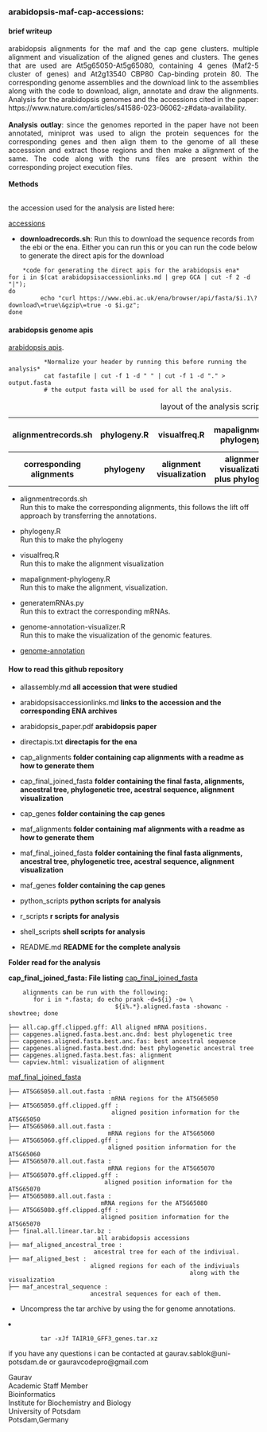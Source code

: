 <h3>arabidopsis-maf-cap-accessions: </h3>

<h4><b>brief writeup</b></h4>

<div align = "justify"> arabidopsis alignments for the maf and the cap gene clusters.
       multiple alignment and visualization of the aligned genes and clusters. The genes that are used are
           At5g65050-At5g65080, containing 4 genes (Maf2-5 cluster of genes) and At2g13540
                           CBP80 Cap-binding protein 80. The corresponding genome assemblies and the download 
                      link to the assemblies along with the code to download, align, annotate and draw the alignments.
    Analysis for the arabidopsis genomes and the accessions cited in the paper: https://www.nature.com/articles/s41586-023-06062-z#data-availability. </div></br>

<div align = "justify"> <b>Analysis outlay</b>: since the genomes reported in the paper have not been annotated,
                          miniprot was used to align the protein sequences for the corresponding genes and 
                            then align them to the genome of all these accesssion and extract those regions and
                     then make a alignment of the same. The code along with the runs files are present
                                              within the corresponding project execution files.</div> </br>

<div align = "justify"><b>Methods</b></div></br>
   
the accession used for the analysis are listed here:

<a href="https://github.com/gauravearn/arabidopsis_maf_cap_accessions/blob/main/arabidopsisaccessionlinks.md">accessions</a>

- **downloadrecords.sh**: Run this to download the sequence records from the ebi or the ena. Either you can run this or you can run the code below to generate the direct apis for the download 
```
    *code for generating the direct apis for the arabidopsis ena*
for i in $(cat arabidopsisaccessionlinks.md | grep GCA | cut -f 2 -d "|");
do
         echo "curl https://www.ebi.ac.uk/ena/browser/api/fasta/$i.1\?download\=true\&gzip\=true -o $i.gz";
done
```

<h4>arabidopsis genome apis</h4> 

<a href="https://github.com/gauravearn/arabidopsis-maf-cap-accessions/blob/main/directapis.txt">arabidopsis apis</a>. 
```
          *Normalize your header by running this before running the analysis*
          cat fastafile | cut -f 1 -d " " | cut -f 1 -d "." > output.fasta
          # the output fasta will be used for all the analysis. 
```

<table class = table table-stripped>
    <caption> layout of the analysis scripts</caption>
        <thead>
            <tr>
                <th scope = "col">alignmentrecords.sh</th>
                <th scope = "col">phylogeny.R</th>
                <th scope = "col">visualfreq.R</th>
                <th scope = "col">mapalignment-phylogeny.R</th>
                <th scope = "col">generatemRNAs.py</th>
                <th scope = "col">genome-annotation-visualizer.R</th>
            </tr>
       </thead>
    <tbody>
           <tr>
               <th scope = "row"> corresponding alignments</th>
                <th scope = "row">phylogeny</th>
                <th scope = "row">alignment visualization</th>
                <th scope = "row"> alignment visualization plus phylogeny</th>
                <th scope = "row">extract mRNAs</th>
                <th scope = "row"> visualization of genomic features</th>
           </tr>
    </tbody>
</table>

<ul><li>alignmentrecords.sh</li>Run this to make the corresponding alignments, 
                                        this follows the lift off approach by transferring the annotations.</ul>
 <ul><li>phylogeny.R</li>Run this to make the phylogeny</ul>
<ul><li>visualfreq.R</li>Run this to make the alignment visualization</ul>
<ul><li>mapalignment-phylogeny.R</li>Run this to make the alignment, visualization.</ul>
<ul><li>generatemRNAs.py</li>Run this to extract the corresponding mRNAs.</ul>
<ul><li>genome-annotation-visualizer.R</li>Run this to make the visualization of the genomic features.</ul> 
<ul><li><a href= "https://github.com/gauravearn/genome-annotation-visualizer">genome-annotation</a></li></ul>

<h4>How to read this github repository</h4>

- allassembly.md **all accession that were studied** 
- arabidopsisaccessionlinks.md **links to the accession and the corresponding ENA archives** 
- arabidopsis_paper.pdf **arabidopsis paper**
- directapis.txt **directapis for the ena**
  
- cap_alignments **folder containing cap alignments with a readme as how to generate them** 
- cap_final_joined_fasta **folder containing the final fasta, alignments, ancestral tree, phylogenetic tree, acestral sequence, alignment visualization** 
- cap_genes **folder containing the cap genes** 

- maf_alignments **folder containing maf alignments with a readme as how to generate them** 
- maf_final_joined_fasta **folder containing the final fasta alignments, ancestral tree, phylogenetic tree, acestral sequence, alignment visualization** 
- maf_genes  **folder containing the cap genes**
  
- python_scripts **python scripts for analysis** 
- r_scripts **r scripts for analysis** 
- shell_scripts **shell scripts for analysis**
- README.md  **README for the complete analysis**

<p2><b>Folder read for the analysis</b></p2></br>

**cap_final_joined_fasta: File listing** [cap_final_joined_fasta](https://github.com/gauravearn/arabidopsis-maf-cap-accessions/tree/main/cap_final_joined_fasta)
```
    alignments can be run with the following: 
       for i in *.fasta; do echo prank -d=${i} -o= \
                              ${i%.*}.aligned.fasta -showanc -showtree; done
```
```
├── all.cap.gff.clipped.gff: All aligned mRNA positions. 
├── capgenes.aligned.fasta.best.anc.dnd: best phylogenetic tree 
├── capgenes.aligned.fasta.best.anc.fas: best ancestral sequence 
├── capgenes.aligned.fasta.best.dnd: best phylogenetic ancestral tree 
├── capgenes.aligned.fasta.best.fas: alignment 
└── capview.html: visualization of alignment
```


<a href = "https://github.com/gauravearn/arabidopsis-maf-cap-accessions/tree/main/maf_final_joined_fasta">maf_final_joined_fasta</a>
```
├── AT5G65050.all.out.fasta : 
                             mRNA regions for the AT5G65050
├── AT5G65050.gff.clipped.gff :
                             aligned position information for the AT5G65050
├── AT5G65060.all.out.fasta :
                            mRNA regions for the AT5G65060
├── AT5G65060.gff.clipped.gff :
                            aligned position information for the AT5G65060
├── AT5G65070.all.out.fasta : 
                            mRNA regions for the AT5G65070
├── AT5G65070.gff.clipped.gff :  
                           aligned position information for the AT5G65070
├── AT5G65080.all.out.fasta : 
                          mRNA regions for the AT5G65080
├── AT5G65080.gff.clipped.gff : 
                          aligned position information for the AT5G65070
├── final.all.linear.tar.bz : 
                         all arabidopsis accessions
├── maf_aligned_ancestral_tree :
                        ancestral tree for each of the indiviual.
├── maf_aligned_best : 
                       aligned regions for each of the indiviuals
                                                   along with the visualization
├── maf_ancestral_sequence :
                       ancestral sequences for each of them.
```

<ul><li>Uncompress the tar archive by using the for genome annotations.</ul><li> 

```
         tar -xJf TAIR10_GFF3_genes.tar.xz
``` 
    
<p>if you have any questions i can be contacted at gaurav.sablok@uni-potsdam.de or gauravcodepro@gmail.com</p>

Gaurav <br>
Academic Staff Member <br>
Bioinformatics <br>
Institute for Biochemistry and Biology <br>
University of Potsdam <br>
Potsdam,Germany 
